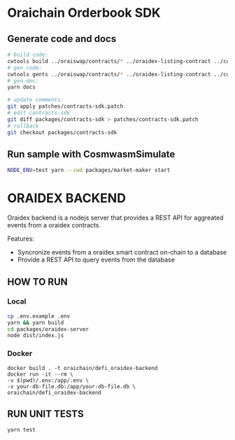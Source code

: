 # Oraichain Orderbook SDK

## Generate code and docs

```bash
# build code:
cwtools build ../oraiswap/contracts/* ../oraidex-listing-contract ../co-harvest-contracts/contracts/* -o packages/contracts-build/data
# gen code:
cwtools gents ../oraiswap/contracts/* ../oraidex-listing-contract ../co-harvest-contracts/contracts/* -o packages/contracts-sdk/src
# gen doc:
yarn docs

# update comments:
git apply patches/contracts-sdk.patch
# edit contracts-sdk
git diff packages/contracts-sdk > patches/contracts-sdk.patch
# rollback
git checkout packages/contracts-sdk
```

## Run sample with CosmwasmSimulate

```bash
NODE_ENV=test yarn --cwd packages/market-maker start
```

# ORAIDEX BACKEND

Oraidex backend is a nodejs server that provides a REST API for aggreated events from a oraidex contracts.

Features:

- Syncronize events from a oraidex smart contract on-chain to a database
- Provide a REST API to query events from the database

## HOW TO RUN

### Local

```sh
cp .env.example .env
yarn && yarn build
cd packages/oraidex-server
node dist/index.js
```

### Docker

```
docker build . -t oraichain/defi_oraidex-backend
docker run -it --rm \
-v $(pwd)/.env:/app/.env \
-v your-db-file.db:/app/your-db-file.db \
oraichain/defi_oraidex-backend

```

## RUN UNIT TESTS

```sh
yarn test
```
